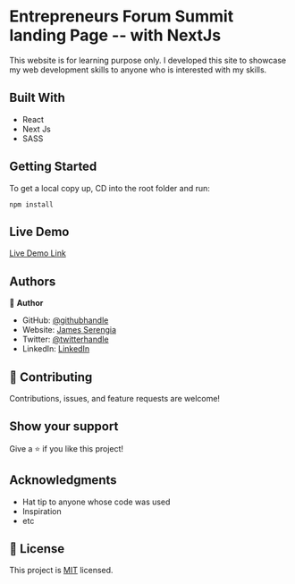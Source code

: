 # Entrepreneurs Forum Summit landing Page -- with NextJs

This website is for learning purpose only. I developed this site to showcase my web development skills to anyone who is interested with my skills.

## Built With

- React
- Next Js
- SASS

## Getting Started

To get a local copy up, CD into the root folder and run:

```
npm install
```

## Live Demo

[Live Demo Link](https://serecode-entrepreneurs-summit-nextjs.vercel.app/)

## Authors

👤 **Author**

- GitHub: [@githubhandle](https://github.com/serengia)
- Website: [James Serengia](https://jamesserengia.com/)
- Twitter: [@twitterhandle](https://twitter.com/jamesserengia)
- LinkedIn: [LinkedIn](https://linkedin.com/in/james-serengia)

## 🤝 Contributing

Contributions, issues, and feature requests are welcome!

## Show your support

Give a ⭐️ if you like this project!

## Acknowledgments

- Hat tip to anyone whose code was used
- Inspiration
- etc

## 📝 License

This project is [MIT](./LICENSE.txt) licensed.
